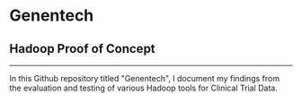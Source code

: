 # Genentech
## Hadoop Proof of Concept
---
In this Github repository titled "Genentech", I document my findings from the evaluation and testing of various Hadoop tools for Clinical Trial Data.
